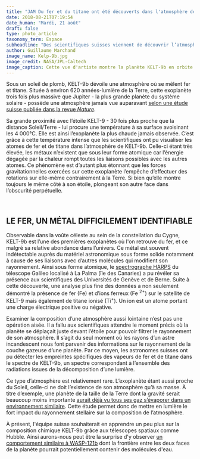 ```yaml
---
title: "JAM Du fer et du titane ont été découverts dans l'atmosphère de l'exoplanète KELT-9b"
date: 2018-08-21T07:19:54
date_human: "Mardi, 21 août"
draft: false
type: photo_article
taxonomy_term: Espace
subheadline: "Des scientifiques suisses viennent de découvrir l’atmosphère peu commune de l’exoplanète KELT-9b. Composée de fer et de titane, elle nous en apprend un peu plus sur la variété des atmosphères dans l'Univers."
author: Guillaume Marchand
image_name: Kelp-9b.jpg
image_credit: NASA/JPL-Caltech
image_caption: Cette vue d'artiste montre la planète KELT-9b en orbite autour de son étoile hôte, KELT-9. C'est la planète géante gazeuse la plus chaude découverte à ce jour.
---
```


<p>Sous un soleil de plomb, KELT-9b dévoile une atmosphère où se mêlent fer et titane. Située à environ 620 années-lumière de la Terre, cette exoplanète trois fois plus massive que Jupiter - la plus grande planète du système solaire - possède une atmosphère jamais vue auparavant <a href="https://www.nature.com/articles/s41586-018-0401-y">selon une étude suisse publiée dans la revue <em>Nature</em></a>.</p>

<p>Sa grande proximité avec l’étoile KELT-9 - 30 fois plus proche que la distance Soleil/Terre - lui procure une température à sa surface avoisinant les 4&nbsp;000°C. Elle est ainsi l’exoplanète la plus chaude jamais observée. C’est grâce à cette température intense que les scientifiques ont pu visualiser les atomes de fer et de titane dans l’atmosphère de KELT-9b. Celle-ci étant très élevée, les métaux n’existent que sous leur forme atomique car l’énergie dégagée par la chaleur rompt toutes les liaisons possibles avec les autres atomes. Ce phénomène est d’autant plus étonnant que les forces gravitationnelles exercées sur cette exoplanète l’empêche d’effectuer des rotations sur elle-même contrairement à la Terre. Si bien qu’elle montre toujours le même côté à son étoile, plongeant son autre face dans l’obscurité perpétuelle.</p>

<p>&nbsp;</p>

<h2>LE FER, UN MÉTAL DIFFICILEMENT IDENTIFIABLE</h2>

<p>Observable dans la voûte céleste au sein de la constellation du Cygne, KELT-9b est l’une des premières exoplanètes où l'on retrouve&nbsp;du fer, et ce malgré sa relative abondance dans l’univers. Ce métal est souvent indétectable auprès du matériel astronomique&nbsp;sous forme solide notamment à cause de ses liaisons avec d’autres molécules qui modifient son rayonnement. Ainsi sous forme atomique, le <a href="https://www.eso.org/public/france/teles-instr/lasilla/36/harps/">spectrographe HARPS</a> du télescope Galileo localisé à La Palma (île des Canaries)&nbsp;a pu révéler sa présence aux scientifiques des Universités de Genève et de Berne. Suite à cette découverte, une analyse plus fine des données a non seulement démontré la présence de fer (Fe) et d’ions ferreux (Fe <sup>2+</sup>) sur le satellite de KELT-9 mais également de titane ionisé (Ti<sup>+</sup>). Un ion est un atome portant une charge électrique positive ou négative.</p>

<p>Examiner la composition d’une atmosphère aussi lointaine n’est pas une opération aisée. Il a fallu aux scientifiques attendre le moment précis où la planète se déplaçait&nbsp;juste devant l’étoile&nbsp;pour pouvoir filtrer le rayonnement de son atmosphère. Il s’agit du seul moment où les rayons d’un astre incandescent nous font parvenir des informations sur le rayonnement de la couche gazeuse d’une planète. Par ce moyen, les astronomes suisses ont pu détecter les empreintes spécifiques des vapeurs de fer et de titane dans le spectre de KELT-9b, un spectre correspondant à l’ensemble des radiations issues de la décomposition d’une lumière.</p>

<p>Ce type d’atmosphère est relativement rare. L’exoplanète étant aussi proche du Soleil, celle-ci&nbsp;ne doit l’existence de son atmosphère qu’à sa masse. À titre d’exemple, une planète de la taille de la Terre dont la gravité serait beaucoup moins importante <a href="http://www.cite-sciences.fr/fr/ressources/science-actualites/detail/news/une-planete-extra-solaire-qui-sevapore-dans-lespace/?tx_news_pi1%5Bcontroller%5D=News&amp;tx_news_pi1%5Baction%5D=detail&amp;cHash=0626f35d624ec61355c32c28b3810d1c">aurait déjà vu tous ses gaz s’évaporer&nbsp;dans un environnement similaire</a>. Cette étude permet donc de mettre en lumière le fort impact du rayonnement stellaire sur la composition de l’atmosphère.</p>

<p>À présent, l'équipe suisse souhaiterait en apprendre un peu plus sur la composition chimique&nbsp;KELT-9b grâce aux&nbsp;télescopes spatiaux comme Hubble. Ainsi aurons-nous peut être la surprise d'y observer <a href="https://www.aanda.org/articles/aa/pdf/forth/aa33059-18.pdf">un comportement similaire à WASP-121b</a> dont la frontière entre les deux faces de la planète pourrait potentiellement contenir des molécules d'eau.</p>

